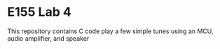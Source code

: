 # E155 Lab 4

This repository contains C code play a few simple tunes using an MCU, audio amplifier, and speaker